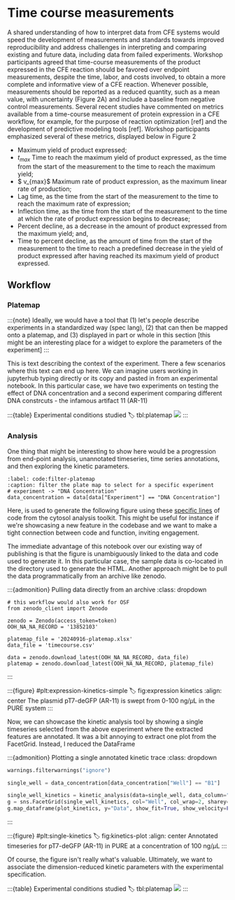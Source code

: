 
# Time course measurements

A shared understanding of how to interpret data from CFE systems would speed the development of measurements and standards towards improved reproducibility and address challenges in interpreting and comparing existing and future data, including data from failed experiments. Workshop participants agreed that time-course measurements of the product expressed in the CFE reaction should be favored over endpoint measurements, despite the time, labor, and costs involved, to obtain a more complete and informative view of a CFE reaction. Whenever possible, measurements should be reported as a reduced quantity, such as a mean value, with uncertainty (Figure 2A) and include a baseline from negative control measurements. Several recent studies have commented on metrics available from a time-course measurement of protein expression in a CFE workflow, for example, for the purpose of reaction optimization [ref] and the development of predictive modeling tools [ref]. Workshop participants emphasized several of these metrics, displayed below in Figure 2


- Maximum yield of product expressed;
- $t_{max}$ Time to reach the maximum yield of product expressed, as the time from the start of the measurement to the time to reach the maximum yield;
- $ v_{max}$ Maximum rate of product expression, as the maximum linear rate of production;
- Lag time, as the time from the start of the measurement to the time to reach the maximum rate of expression;
- Inflection time, as the time from the start of the measurement to the time at which the rate of product expression begins to decrease;
- Percent decline, as a decrease in the amount of product expressed from the maximum yield; and,
- Time to percent decline, as the amount of time from the start of the measurement to the time to reach a predefined decrease in the yield of product expressed after having reached its maximum yield of product expressed.

## Workflow

### Platemap

:::{note}
Ideally, we would have a tool that (1) let's people describe experiments in a standardized way (spec lang), (2) that can then be mapped onto a platemap, and (3) displayed in part or whole in this section [this might be an interesting place for a widget to explore the parameters of the experiment]
:::

This is text describing the context of the experiment. There a few scenarios where this text can end up here. We can imagine users working in jupyterhub typing directly or its copy and pasted in from an experimental notebook. In this particular case, we have two experiments on testing the effect of DNA concentration and a second experiment comparing different DNA constrcuts - the infamous artifact 11 (AR-11)
 
:::{table} Experimental conditions studied
:label: tbl:platemap
![](#pd:platemap)
:::

### Analysis

One thing that might be interesting to show here would be a progression from end-point analysis, unannotated timeseries, time series annotations, and then exploring the kinetic parameters. 

```{code} python
:label: code:filter-platemap
:caption: filter the plate map to select for a specific experiment
# experiment -> "DNA Concentration"
data_concentration = data[data["Experiment"] == "DNA Concentration"]
```

Here, [](#code:filter-platemap) is used to generate the following figure using these [specific lines](https://github.com/bnext-bio/nucleus/blob/main/cdk/analysis/cytosol-analysis/cytosol-kinetics.ipynb#L563-L565) of code from the cytosol analysis toolkit. This might be useful for instance if we're showcasing a new feature in the codebase and we want to make a tight connection between code and function, inviting engagement.

The immediate advantage of this notebook over our existing way of publishing is that the figure is unambiguously linked to the data and code used to generate it. In this particular case, the sample data is co-located in the directory used to generate the HTML. Another approach might be to pull the data programmatically from an archive like zenodo.

:::{admonition} Pulling data directly from an archive
:class: dropdown
```{code} python
# this workflow would also work for OSF
from zenodo_client import Zenodo

zenodo = Zenodo(access_token=token)
OOH_NA_NA_RECORD = '13852103'

platemap_file = '20240916-platemap.xlsx'
data_file = 'timecourse.csv'

data = zenodo.download_latest(OOH_NA_NA_RECORD, data_file)
platemap = zenodo.download_latest(OOH_NA_NA_RECORD, platemap_file)
```
:::

:::{figure} #plt:expression-kinetics-simple
:label: fig:expression kinetics
:align: center
The plasmid pT7-deGFP (AR-11) is swept from 0-100 ng/$\mu$L in the PURE system
:::

Now, we can showcase the kinetic analysis tool by showing a single timeseries selected from the above experiment where the extracted features are annotated. It was a bit annoying to extract one plot from the FacetGrid. Instead, I reduced the DataFrame

:::{admonition} Plotting a single annotated kinetic trace
:class: dropdown
```python
warnings.filterwarnings("ignore")

single_well = data_concentration[data_concentration["Well"] == "B1"]

single_well_kinetics = kinetic_analysis(data=single_well, data_column="Data", time_cutoff=15000)
g = sns.FacetGrid(single_well_kinetics, col="Well", col_wrap=2, sharey=False, height=4, aspect=1.5)
g.map_dataframe(plot_kinetics, y="Data", show_fit=True, show_velocity=False, annotate=True)
```
:::

:::{figure} #plt:single-kinetics
:label: fig:kinetics-plot
:align: center
Annotated timeseries for pT7-deGFP (AR-11) in PURE at a concentration of 100 ng/$\mu$L
:::

Of course, the figure isn't really what's valuable. Ultimately, we want to associate the dimension-reduced kinetic parameters with the experimental specification. 

<!-- :::{table} Experimental conditions studied
:label: tbl:kinetics
![](pd:kinetics)
::: -->

:::{table} Experimental conditions studied
:label: tbl:platemap
![](#pd:kinetics)
:::


